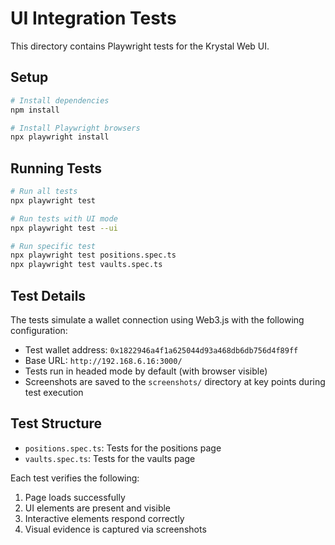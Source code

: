 
# UI Integration Tests

This directory contains Playwright tests for the Krystal Web UI.

## Setup

```bash
# Install dependencies
npm install

# Install Playwright browsers
npx playwright install
```

## Running Tests

```bash
# Run all tests
npx playwright test

# Run tests with UI mode
npx playwright test --ui

# Run specific test
npx playwright test positions.spec.ts
npx playwright test vaults.spec.ts
```

## Test Details

The tests simulate a wallet connection using Web3.js with the following configuration:

- Test wallet address: `0x1822946a4f1a625044d93a468db6db756d4f89ff`
- Base URL: `http://192.168.6.16:3000/`
- Tests run in headed mode by default (with browser visible)
- Screenshots are saved to the `screenshots/` directory at key points during test execution

## Test Structure

- `positions.spec.ts`: Tests for the positions page
- `vaults.spec.ts`: Tests for the vaults page

Each test verifies the following:
1. Page loads successfully
2. UI elements are present and visible
3. Interactive elements respond correctly
4. Visual evidence is captured via screenshots

